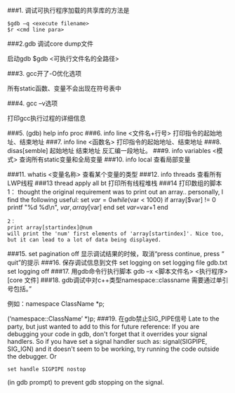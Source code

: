 ###1. 调试可执行程序加载的共享库的方法是

    $gdb –q <execute filename>
    $r <cmd line para>
    
###2.gdb 调试core dump文件

启动gdb
    $gdb <可执行文件名的全路径> <core file name>


###3. gcc开了-O优化选项

所有static函数、变量不会出现在符号表中

###4. gcc –v选项

打印gcc执行过程的详细信息

###5.	(gdb) help info proc
###6.	info line <文件名+行号>
打印指令的起始地址、结束地址
###7.	info line <函数名>
打印指令的起始地址、结束地址
###8.	disas[semble] 起始地址 结束地址
反汇编一段地址。
###9.	info variables <模式>
查询所有static变量和全局变量
###10. info local
查看局部变量

###11.	whatis <变量名称>
查看某个变量的类型
###12.	info threads
查看所有LWP线程
###13	thread apply all bt
打印所有线程堆栈
###14	打印数组的脚本
    1：
     thought the original requirement was to print out an array.. personally, I find the following useful:
    set $var=0
    while ($var < 1000)
    if array[$var] != 0
    printf "%d %d\n", $var, array[$var]
    end
    set $var=$var+1
    end

    2：
    print array[startindex]@num
    will print the 'num' first elements of 'array[startindex]'. Nice too, but it can lead to a lot of data being displayed.
###15.	set pagination off
显示调试结果的时候，取消“press <return> continue, press <q> quit”的提示
###16.	保存调试信息到文件
    set logging on
    set logging file gdb.txt
    set logging off
###17.	用gdb命令行执行脚本
gdb –x <脚本文件名> <执行程序> [core 文件]
###18.	gdb调试中对c++类型namespace::classname
需要通过单引号包括。

例如：namespace ClassName *p;

(‘namespace::ClassName’ *)p;
###19.	在gdb禁止SIG_PIPE信号
Late to the party, but just wanted to add to this for future reference: If you are debugging your code in gdb, don't forget that it overrides your signal handlers.
So if you have set a signal handler such as: signal(SIGPIPE, SIG_IGN) and it doesn't seem to be working, try running the code outside the debugger.
Or <pre><code>set handle SIGPIPE nostop</code></pre> (in gdb prompt) to prevent gdb stopping on the signal.

